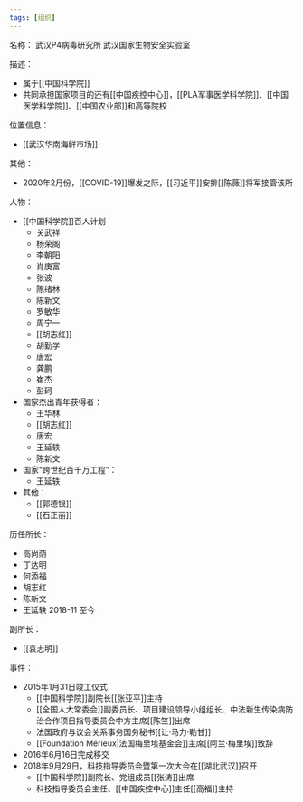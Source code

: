 ```yaml
---
tags: [组织]
---
```


名称：
武汉P4病毒研究所
武汉国家生物安全实验室

描述：
- 属于[[中国科学院]]
- 共同承担国家项目的还有[[中国疾控中心]]，[[PLA军事医学科学院]]、[[中国医学科学院]]、[[中国农业部]]和高等院校

位置信息：
- [[武汉华南海鲜市场]]

其他：
- 2020年2月份，[[COVID-19]]爆发之际，[[习近平]]安排[[陈薇]]将军接管该所

人物：
- [[中国科学院]]百人计划
	- 关武祥
	- 杨荣阁
	- 李朝阳
	- 肖庚富
	- 张波
	- 陈绪林
	- 陈新文
	- 罗敏华
	- 周宁一
	- [[胡志红]]
	- 胡勤学
	- 唐宏
	- 龚鹏
	- 崔杰
	- 彭珂
- 国家杰出青年获得者：
	- 王华林
	- [[胡志红]]
	- 唐宏
	- 王延轶
	- 陈新文
- 国家“跨世纪百千万工程”：
	- 王延轶
- 其他：
	- [[郭德银]]
	- [[石正丽]]

历任所长：
- 高尚荫
- 丁达明
- 何添福
- 胡志红
- 陈新文
- 王延轶 2018-11 至今

副所长：
- [[袁志明]]

事件：
- 2015年1月31日竣工仪式
	- [[中国科学院]]副院长[[张亚平]]主持
	- [[全国人大常委会]]副委员长、项目建设领导小组组长、中法新生传染病防治合作项目指导委员会中方主席[[陈竺]]出席
	- 法国政府与议会关系事务国务秘书[[让·马力·勒甘]]
	- [[Foundation Mérieux|法国梅里埃基金会]]主席[[阿兰·梅里埃]]致辞
- 2016年6月16日完成移交
- 2018年9月29日，科技指导委员会暨第一次大会在[[湖北武汉]]召开
	- [[中国科学院]]副院长、党组成员[[张涛]]出席
	- 科技指导委员会主任、[[中国疾控中心]]主任[[高福]]主持
